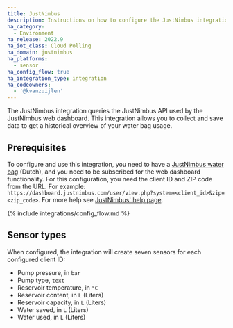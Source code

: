 ```yaml
---
title: JustNimbus
description: Instructions on how to configure the JustNimbus integration within Home Assistant
ha_category:
  - Environment
ha_release: 2022.9
ha_iot_class: Cloud Polling
ha_domain: justnimbus
ha_platforms:
  - sensor
ha_config_flow: true
ha_integration_type: integration
ha_codeowners:
  - '@kvanzuijlen'
---
```


The JustNimbus integration queries the JustNimbus API used by the JustNimbus web dashboard.
This integration allows you to collect and save data to get a historical overview of your water bag
usage.

## Prerequisites

To configure and use this integration, you need to have a
[JustNimbus water bag](https://justnimbus.com/regenwatersysteem/) (Dutch), and
you need to be subscribed for the web dashboard functionality. For this configuration, you need the
client ID and ZIP code from the URL. For example: `https://dashboard.justnimbus.com/user/view.php?system=<client_id>&zip=<zip_code>`. For more help see [JustNimbus' help page](https://dashboard.justnimbus.com/user/view.php).

{% include integrations/config_flow.md %}

## Sensor types

When configured, the integration will create seven sensors for each configured client ID:

- Pump pressure, in `bar`
- Pump type, `text`
- Reservoir temperature, in `°C`
- Reservoir content, in `L` (Liters)
- Reservoir capacity, in `L` (Liters)
- Water saved, in `L` (Liters)
- Water used, in `L` (Liters)
